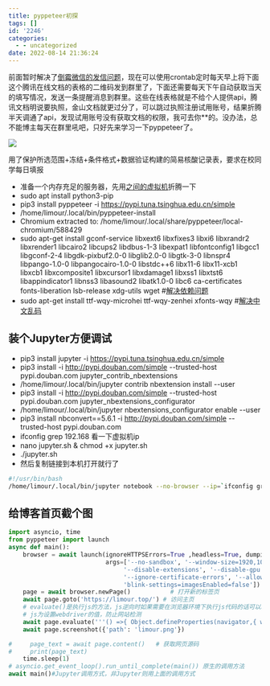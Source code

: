 ```yaml
---
title: pyppeteer初探
tags: []
id: '2246'
categories:
  - - uncategorized
date: 2022-08-14 21:36:24
---
```


前面暂时解决了[倒霉微信的发信问题](https://occdn.limour.top/2242.html)，现在可以使用crontab定时每天早上将下面这个腾讯在线文档的表格的二维码发到群里了，下面还需要每天下午自动获取当天的填写情况，发送一条提醒消息到群里。这些在线表格就是不给个人提供api，腾讯文档明说要执照，金山文档就更过分了，可以跳过执照注册试用账号，结果折腾半天调通了api，发现试用账号没有获取文档的权限，我可去你\*\*的。没办法，总不能博主每天在群里吼吧，只好先来学习一下pyppeteer了。

![](https://img.limour.top/archives_2023/2022/08/14/62f8ed229013a.webp)

用了保护所选范围+冻结+条件格式+数据验证构建的简易核酸记录表，要求在校同学每日填报

*   准备一个内存充足的服务器，先用[之间的虚拟机](https://occdn.limour.top/2244.html)折腾一下
*   sudo apt install python3-pip
*   pip3 install pyppeteer -i https://pypi.tuna.tsinghua.edu.cn/simple
*   /home/limour/.local/bin/pyppeteer-install
*   Chromium extracted to: /home/limour/.local/share/pyppeteer/local-chromium/588429
*   sudo apt-get install gconf-service libxext6 libxfixes3 libxi6 libxrandr2 libxrender1 libcairo2 libcups2 libdbus-1-3 libexpat1 libfontconfig1 libgcc1 libgconf-2-4 libgdk-pixbuf2.0-0 libglib2.0-0 libgtk-3-0 libnspr4 libpango-1.0-0 libpangocairo-1.0-0 libstdc++6 libx11-6 libx11-xcb1 libxcb1 libxcomposite1 libxcursor1 libxdamage1 libxss1 libxtst6 libappindicator1 libnss3 libasound2 libatk1.0-0 libc6 ca-certificates fonts-liberation lsb-release xdg-utils wget #[解决依赖问题](https://frederick-s.github.io/2020/04/11/puppeteer-error-loading-libx11-xcb.so.1-on-ubuntu/)
*   sudo apt-get install ttf-wqy-microhei ttf-wqy-zenhei xfonts-wqy #[解决中文乱码](https://blog.csdn.net/bluecom24/article/details/39994519)

## 装个Jupyter方便调试

*   pip3 install jupyter -i https://pypi.tuna.tsinghua.edu.cn/simple
*   pip3 install -i http://pypi.douban.com/simple --trusted-host pypi.douban.com jupyter\_contrib\_nbextensions
*   /home/limour/.local/bin/jupyter contrib nbextension install --user
*   pip3 install -i http://pypi.douban.com/simple --trusted-host pypi.douban.com jupyter\_nbextensions\_configurator
*   /home/limour/.local/bin/jupyter nbextensions\_configurator enable --user
*   pip3 install nbconvert==5.6.1 -i http://pypi.douban.com/simple --trusted-host pypi.douban.com
*   ifconfig grep 192.168 看一下虚拟机ip
*   nano jupyter.sh & chmod +x jupyter.sh
*   ./jupyter.sh
*   然后复制链接到本机打开就行了

```bash
#!/usr/bin/bash
/home/limour/.local/bin/jupyter notebook --no-browser --ip=`ifconfig grep 192.168 awk -F' ' '{print $2}'`
```

## 给博客首页截个图

```python
import asyncio, time
from pyppeteer import launch
async def main():
    browser = await launch(ignoreHTTPSErrors=True ,headless=True, dumpio=True, autoClose=False,
                           args=['--no-sandbox', '--window-size=1920,1080', '--disable-infobars',
                                '--disable-extensions', '--disable-gpu', '--disable-software-rasterizer',
                                '--ignore-certificate-errors', '--allow-running-insecure-content',
                                'blink-settings=imagesEnabled=false'])   # 进入无头模式
    page = await browser.newPage()           # 打开新的标签页
    await page.goto('https://limour.top/') # 访问主页
    # evaluate()是执行js的方法，js逆向时如果需要在浏览器环境下执行js代码的话可以利用这个方法
    # js为设置webdriver的值，防止网站检测
    await page.evaluate('''() =>{ Object.defineProperties(navigator,{ webdriver:{ get: () => false } }) }''')
    await page.screenshot({'path': 'limour.png'})

#     page_text = await page.content()   # 获取网页源码
#     print(page_text)
    time.sleep(1)
# asyncio.get_event_loop().run_until_complete(main()) 原生的调用方法
await main()#Jupyter调用方式，非Jupyter则用上面的调用方式
```